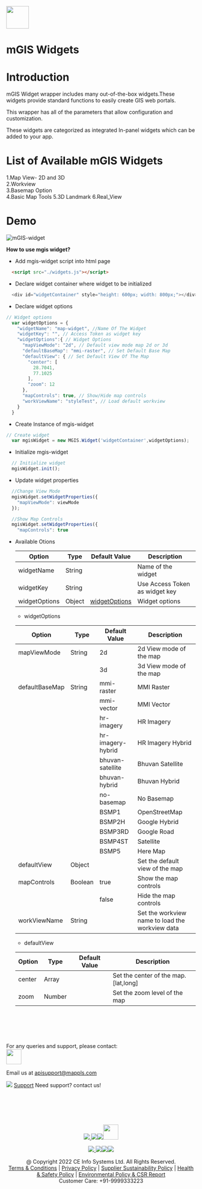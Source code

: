 [<img src="https://about.mappls.com/images/mappls-b-logo.svg" height="60"/> </p>](https://www.mapmyindia.com/api)


mGIS Widgets
============

# Introduction #

mGIS Widget wrapper includes many out-of-the-box widgets.These widgets provide standard functions to easily create GIS web portals. 

This wrapper has all of the parameters that allow configuration and customization.

These widgets are categorized as integrated In-panel widgets which can be added to your app.

# List of Available mGIS Widgets #
1.Map View- 2D and 3D  
2.Workview  
3.Basemap Option  
4.Basic Map Tools
5.3D Landmark
6.Real_View

# Demo #


![mGIS-widget](https://user-images.githubusercontent.com/103164131/165482651-8440ab8a-fccb-454d-9be7-c4b5ffa06d9b.gif)




**How to use mgis widget?**

* Add mgis-widget script into html page
```html
  <script src="./widgets.js"></script>
```
* Declare widget container where widget to be initialized
```javascript
  <div id="widgetContainer" style="height: 600px; width: 800px;"></div>
```
* Declare widget options
```javascript
// Widget options
  var widgetOptions = {
    "widgetName": "map-widget", //Name Of The Widget
    "widgetKey": "", // Access Token as widget key
    "widgetOptions":{ // Widget Options
      "mapViewMode": "2d", // Default view mode map 2d or 3d
      "defaultBaseMap": "mmi-raster", // Set Default Base Map
      "defaultView": { // Set Default View Of The Map
        "center": [
          28.7041,
          77.1025
        ],
        "zoom": 12
      },
      "mapControls": true, // Show/Hide map controls
      "workViewName": "styleTest", // Load default workview
    }
  }
```
* Create Instance of mgis-widget
```javascript
// Create widget
  var mgisWidget = new MGIS.Widget('widgetContainer',widgetOptions);
```
* Initialize mgis-widget
```javascript
  // Initialize widget
  mgisWidget.init();
```
* Update widget properties
```javascript
  //Change View Mode
  mgisWidget.setWidgetProperties({
    "mapViewMode": viewMode
  });

  //Show Map Controls
  mgisWidget.setWidgetProperties({
    "mapControls": true
```
* Available Otions

  | Option        | Type | Default Value | Description |
  | ------------- | ------------- | ------------- |------------- |
  | widgetName    | String |  | Name of the widget |
  | widgetKey     | String |  | Use Access Token as widget key |
  | widgetOptions | Object |[widgetOptions](#widgetoptions)  | Widget options |

  * widgetOptions

  | **Option**     | **Type** | **Default Value** | **Description**                                 |
  |----------------|----------|-------------------|-------------------------------------------------|
  | mapViewMode    | String   | 2d                | 2d View mode of the map                         |
  |                |          | 3d                | 3d View mode of the map                         |
  | defaultBaseMap | String   | mmi-raster        | MMI Raster                                      |
  |                |          | mmi-vector        | MMI Vector                                      |
  |                |          | hr-imagery        | HR Imagery                                      |
  |                |          | hr-imagery-hybrid | HR Imagery Hybrid                               |
  |                |          | bhuvan-satellite  | Bhuvan Satellite                                |
  |                |          | bhuvan-hybrid     | Bhuvan Hybrid                                   |
  |                |          | no-basemap        | No Basemap                                      |
  |                |          | BSMP1             | OpenStreetMap                                   |
  |                |          | BSMP2H            | Google Hybrid                                   |
  |                |          | BSMP3RD           | Google Road                                     |
  |                |          | BSMP4ST           | Satellite                                       |
  |                |          | BSMP5             | Here Map                                        |
  | defaultView    | Object   |                   | Set the default view of the map                 |
  | mapControls    | Boolean  |  true             | Show the map controls                           |
  |                |          |  false            | Hide the map controls                           |
  | workViewName   | String   |                   | Set the workview name to load the workview data |

  * defaultView

  | Option | Type   | Default Value | Description                           |
  |--------|--------|---------------|---------------------------------------|
  | center | Array  |               | Set the center of the map. [lat,long] |
  | zoom   | Number |               | Set the zoom level of the map         |
  
  <br><br>
  <br><br>
  
 For any queries and support, please contact:<br> 
  [<img src="https://about.mappls.com/images/mappls-logo.svg" height="40"/> </p>](https://about.mappls.com/api/)
Email us at [apisupport@mappls.com](mailto:apisupport@mappls.com)


![](https://www.mapmyindia.com/api/img/icons/support.png)
[Support](https://about.mappls.com/contact/)
Need support? contact us!

<br></br>
<br></br>

[<p align="center"> <img src="https://www.mapmyindia.com/api/img/icons/stack-overflow.png"/> ](https://stackoverflow.com/questions/tagged/mappls-api)[![](https://www.mapmyindia.com/api/img/icons/blog.png)](https://about.mappls.com/blog/)[![](https://www.mapmyindia.com/api/img/icons/gethub.png)](https://github.com/Mappls-api)[<img src="https://mmi-api-team.s3.ap-south-1.amazonaws.com/API-Team/npm-logo.one-third%5B1%5D.png" height="40"/> </p>](https://www.npmjs.com/org/mapmyindia) 



[<p align="center"> <img src="https://www.mapmyindia.com/june-newsletter/icon4.png"/> ](https://www.facebook.com/Mapplsofficial)[![](https://www.mapmyindia.com/june-newsletter/icon2.png)](https://twitter.com/mappls)[![](https://www.mapmyindia.com/newsletter/2017/aug/llinkedin.png)](https://www.linkedin.com/company/mappls/)[![](https://www.mapmyindia.com/june-newsletter/icon3.png)](https://www.youtube.com/channel/UCAWvWsh-dZLLeUU7_J9HiOA)




<div align="center">@ Copyright 2022 CE Info Systems Ltd. All Rights Reserved.</div>

<div align="center"> <a href="https://about.mappls.com/api/terms-&-conditions">Terms & Conditions</a> | <a href="https://about.mappls.com/about/privacy-policy">Privacy Policy</a> | <a href="https://about.mappls.com/pdf/mapmyIndia-sustainability-policy-healt-labour-rules-supplir-sustainability.pdf">Supplier Sustainability Policy</a> | <a href="https://about.mappls.com/pdf/Health-Safety-Management.pdf">Health & Safety Policy</a> | <a href="https://about.mappls.com/pdf/Environment-Sustainability-Policy-CSR-Report.pdf">Environmental Policy & CSR Report</a>

<div align="center">Customer Care: +91-9999333223</div>
